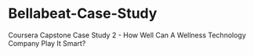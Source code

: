 # Bellabeat-Case-Study
Coursera Capstone Case Study 2 - How Well Can A Wellness Technology Company Play It Smart?
